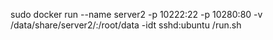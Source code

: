 sudo docker run --name server2 -p 10222:22 -p 10280:80 -v /data/share/server2/:/root/data -idt sshd:ubuntu /run.sh
